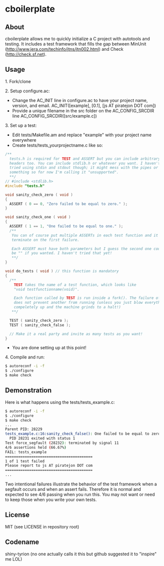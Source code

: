 cboilerplate
============

About
-----
cboilerplate allows me to quickly initialize a C project with autotools and testing. It includes a test framework that fills the gap between MinUnit (http://www.jera.com/techinfo/jtns/jtn002.html) and Check (http://check.sf.net).

Usage
-----
1\. Fork/clone

2\. Setup configure.ac:
  * Change the AC_INIT line in configure.ac to have your project name, version, and email.
        AC_INIT([example], [0.1], [js AT piratejon DOT com])
  * Provide a unique filename in the src folder on the AC_CONFIG_SRCDIR line
        AC_CONFIG_SRCDIR([src/example.c])

3\. Set up a test:
  * Edit tests/Makefile.am and replace "example" with your project name everywhere
  * Create tests/tests_yourprojectname.c like so:

```c
/** 
  tests.h is required for TEST and ASSERT but you can include arbitrary
  headers too. You can include stdlib.h or whatever you want. I haven't
  tried using stdin and stdout though; it might mess with the pipes or
  something so for now I'm calling it "unsupported".
  **/
// #include <stdlib.h>
#include "tests.h"

void sanity_check_zero ( void )
{
  ASSERT ( 0 == 0, "Zero failed to be equal to zero." );
}

void sanity_check_one ( void )
{
  ASSERT ( 1 == 1, "One failed to be equal to one." );
  /**
   You can of course put multiple ASSERTs in each test function and it will
   terminate on the first failure.

   Each ASSERT must have both parameters but I guess the second one could
   be "" if you wanted. I haven't tried that yet!
   **/
}

void do_tests ( void ) // this function is mandatory
{
  /**
    TEST takes the name of a test function, which looks like
    "void testfunctionname(void)".

    Each function called by TEST is run inside a fork(). The failure of one
    does not prevent another from running (unless you just blow everything
    compeletely up and the machine grinds to a halt!)
   **/

  TEST ( sanity_check_zero );
  TEST ( sanity_check_false );

  // Make it a real party and invite as many tests as you want!
}
```

  * You are done setting up at this point!

4\. Compile and run:

```bash
$ autoreconf -i -f
$ ./configure
$ make check
```

Demonstration
-------------
Here is what happens using the tests/tests_example.c:
```bash
$ autoreconf -i -f
$ ./configure
$ make check
...
Parent PID: 28229
tests_example.c:16:sanity_check_false(): One failed to be equal to zero.
  PID 28231 exited with status 1
Test force_segfault (28232): terminated by signal 11
4/6 assertions held (66.67%)
FAIL: tests_example
========================================
1 of 1 test failed
Please report to js AT piratejon DOT com
========================================
... 
```

Two intentional failures illustrate the behavior of the test framework when a segfault occurs and when an assert fails. Therefore it is normal and expected to see 4/6 passing when you run this. You may not want or need to keep those when you write your own tests.

License
-------
MIT (see LICENSE in repository root)

Codename
--------
shiny-tyrion (no one actually calls it this but github suggested it to "inspire" me LOL)

